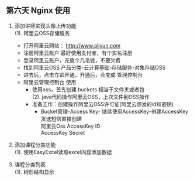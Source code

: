 ## 第六天  Nginx 使用
1. 添加讲师实现头像上传功能  
    (1). 阿里云OSS存储服务  
    * 打开阿里云网站： http://www.aliyun.com  
    * 注册阿里云账户 最好使用支付宝，有个实名注册  
    * 登录阿里云账户，充值个几毛钱，不要欠费  
    * 找到阿里云OSS 产品分类-云计算基础-存储服务-对象存储OSS  
    * 进去后，点击立即开通，开通后，会变成 管理控制台  
    * 阿里云管理控制台 使用  
        * 使用oss，首先创建 buckets 相当于文件夹或者包  
    (2). java代码操作阿里云OSS，上次文件到OSS操作  
        * 准备工作：创建操作阿里云OSS许可证(阿里云颁发的id和密钥)  
            * Bucket管理-Access Key- 继续使用AccessKey-创建AccessKey 发送短信直接创建  
            阿里云Oss 
            AccessKey ID	   		 
            AccessKey Secret    	
                  
2. 添加课程分类功能  
    (1). 使用EasyExcel读取excel内容添加数据  
3. 课程分类列表  
    (1). 树形结构显示   
      
